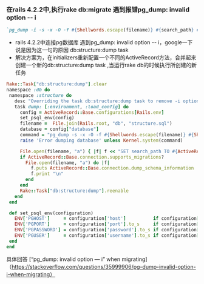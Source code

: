 ### 在rails 4.2.2中,执行rake db:migrate 遇到报错pg_dump: invalid option -- i

 ```ruby
 `pg_dump -i -s -x -O -f #{Shellwords.escape(filename)} #{search_path} #{Shellwords.escape(config['database'])}`
 ```
 * rails 4.2.2中连接pg数据库 遇到pg_dump: invalid option -- i，google一下说是因为这一句的原因 db:structure:dump task
 * 解决方案为，在initializers重新配置一个不同的ActiveRecord方法，合并起来创建一个新的db:structure:dump task ,当运行rake db的时候执行所创建的新任务
 ```ruby
 Rake::Task["db:structure:dump"].clear
namespace :db do
  namespace :structure do
    desc "Overriding the task db:structure:dump task to remove -i option from pg_dump to make postgres 9.5 compatible"
    task dump: [:environment, :load_config] do
      config = ActiveRecord::Base.configurations[Rails.env]
      set_psql_env(config)
      filename =  File.join(Rails.root, "db", "structure.sql")
      database = config["database"]
      command = "pg_dump -s -x -O -f #{Shellwords.escape(filename)} #{Shellwords.escape(database)}"
      raise 'Error dumping database' unless Kernel.system(command)

      File.open(filename, "a") { |f| f << "SET search_path TO #{ActiveRecord::Base.connection.schema_search_path};\n\n" }
      if ActiveRecord::Base.connection.supports_migrations?
        File.open(filename, "a") do |f|
          f.puts ActiveRecord::Base.connection.dump_schema_information
          f.print "\n"
        end
      end
      Rake::Task["db:structure:dump"].reenable
    end
  end

  def set_psql_env(configuration)
    ENV['PGHOST']     = configuration['host']          if configuration['host']
    ENV['PGPORT']     = configuration['port'].to_s     if configuration['port']
    ENV['PGPASSWORD'] = configuration['password'].to_s if configuration['password']
    ENV['PGUSER']     = configuration['username'].to_s if configuration['username']
  end
end
  ```
  
  具体回答 [“pg_dump: invalid option — i” when migrating]（https://stackoverflow.com/questions/35999906/pg-dump-invalid-option-i-when-migrating）
